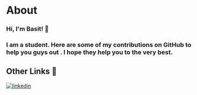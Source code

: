 


# About 



### Hi, I'm Basit! 👋 
### I am a student. Here are some of my contributions on GitHub to help you guys out . I hope they help you to the very best.


## Other Links 🔗

[![linkedin](https://img.shields.io/badge/linkedin-0A66C2?style=for-the-badge&logo=linkedin&logoColor=white)](https://www.linkedin.com/in/basit-xd/)



